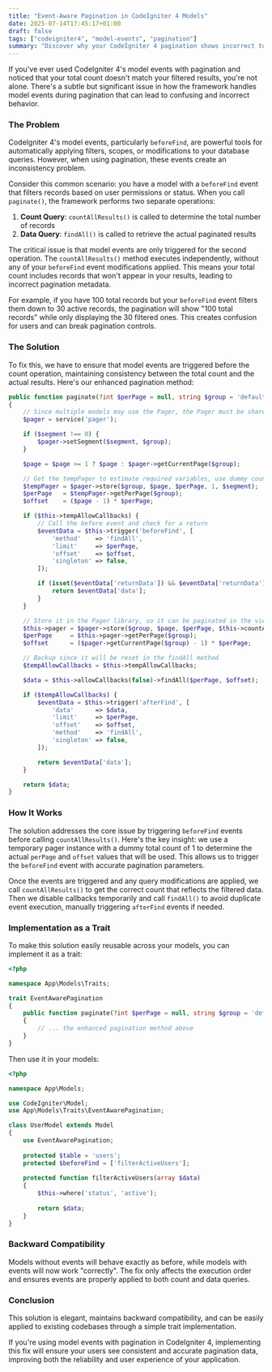 ```yaml
---
title: "Event-Aware Pagination in CodeIgniter 4 Models"
date: 2025-07-14T17:45:17+01:00
draft: false
tags: ["codeigniter4", "model-events", "pagination"]
summary: "Discover why your CodeIgniter 4 pagination shows incorrect total counts when using model events, and implement a simple fix that ensures consistent filtering across both count and result queries."
---
```


If you've ever used CodeIgniter 4's model events with pagination and noticed that your total count doesn't match your filtered results, you're not alone. There's a subtle but significant issue in how the framework handles model events during pagination that can lead to confusing and incorrect behavior.

### The Problem

CodeIgniter 4's model events, particularly `beforeFind`, are powerful tools for automatically applying filters, scopes, or modifications to your database queries. However, when using pagination, these events create an inconsistency problem.

Consider this common scenario: you have a model with a `beforeFind` event that filters records based on user permissions or status. When you call `paginate()`, the framework performs two separate operations:

1. **Count Query**: `countAllResults()` is called to determine the total number of records
2. **Data Query**: `findAll()` is called to retrieve the actual paginated results

The critical issue is that model events are only triggered for the second operation. The `countAllResults()` method executes independently, without any of your `beforeFind` event modifications applied. This means your total count includes records that won't appear in your results, leading to incorrect pagination metadata.

For example, if you have 100 total records but your `beforeFind` event filters them down to 30 active records, the pagination will show "100 total records" while only displaying the 30 filtered ones. This creates confusion for users and can break pagination controls.

### The Solution

To fix this, we have to ensure that model events are triggered before the count operation, maintaining consistency between the total count and the actual results. Here's our enhanced pagination method:

```php
public function paginate(?int $perPage = null, string $group = 'default', ?int $page = null, int $segment = 0)
{
    // Since multiple models may use the Pager, the Pager must be shared.
    $pager = service('pager');

    if ($segment !== 0) {
        $pager->setSegment($segment, $group);
    }

    $page = $page >= 1 ? $page : $pager->getCurrentPage($group);

    // Get the tempPager to estimate required variables, use dummy count of 1
    $tempPager = $pager->store($group, $page, $perPage, 1, $segment);
    $perPage   = $tempPager->getPerPage($group);
    $offset    = ($page - 1) * $perPage;

    if ($this->tempAllowCallbacks) {
        // Call the before event and check for a return
        $eventData = $this->trigger('beforeFind', [
            'method'    => 'findAll',
            'limit'     => $perPage,
            'offset'    => $offset,
            'singleton' => false,
        ]);

        if (isset($eventData['returnData']) && $eventData['returnData'] === true) {
            return $eventData['data'];
        }
    }

    // Store it in the Pager library, so it can be paginated in the views.
    $this->pager = $pager->store($group, $page, $perPage, $this->countAllResults(false), $segment);
    $perPage     = $this->pager->getPerPage($group);
    $offset      = ($pager->getCurrentPage($group) - 1) * $perPage;

    // Backup since it will be reset in the findAll method
    $tempAllowCallbacks = $this->tempAllowCallbacks;

    $data = $this->allowCallbacks(false)->findAll($perPage, $offset);

    if ($tempAllowCallbacks) {
        $eventData = $this->trigger('afterFind', [
            'data'      => $data,
            'limit'     => $perPage,
            'offset'    => $offset,
            'method'    => 'findAll',
            'singleton' => false,
        ]);

        return $eventData['data'];
    }

    return $data;
}
```

### How It Works

The solution addresses the core issue by triggering `beforeFind` events before calling `countAllResults()`. Here's the key insight: we use a temporary pager instance with a dummy total count of 1 to determine the actual `perPage` and `offset` values that will be used. This allows us to trigger the `beforeFind` event with accurate pagination parameters.

Once the events are triggered and any query modifications are applied, we call `countAllResults()` to get the correct count that reflects the filtered data. Then we disable callbacks temporarily and call `findAll()` to avoid duplicate event execution, manually triggering `afterFind` events if needed.

### Implementation as a Trait

To make this solution easily reusable across your models, you can implement it as a trait:

```php
<?php

namespace App\Models\Traits;

trait EventAwarePagination
{
    public function paginate(?int $perPage = null, string $group = 'default', ?int $page = null, int $segment = 0)
    {
        // ... the enhanced pagination method above
    }
}
```

Then use it in your models:

```php
<?php

namespace App\Models;

use CodeIgniter\Model;
use App\Models\Traits\EventAwarePagination;

class UserModel extends Model
{
    use EventAwarePagination;
    
    protected $table = 'users';
    protected $beforeFind = ['filterActiveUsers'];
    
    protected function filterActiveUsers(array $data)
    {
        $this->where('status', 'active');
        
        return $data;
    }
}
```

### Backward Compatibility

Models without events will behave exactly as before, while models with events will now work "correctly". The fix only affects the execution order and ensures events are properly applied to both count and data queries.

### Conclusion

This solution is elegant, maintains backward compatibility, and can be easily applied to existing codebases through a simple trait implementation.

If you're using model events with pagination in CodeIgniter 4, implementing this fix will ensure your users see consistent and accurate pagination data, improving both the reliability and user experience of your application.